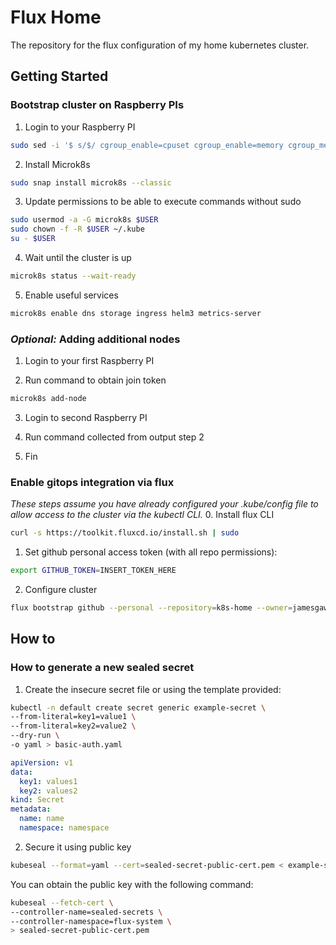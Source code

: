 # Flux Home

The repository for the flux configuration of my home kubernetes cluster.

## Getting Started

### Bootstrap cluster on Raspberry PIs

1. Login to your Raspberry PI
```bash
sudo sed -i '$ s/$/ cgroup_enable=cpuset cgroup_enable=memory cgroup_memory=1 swapaccount=1/' /boot/firmware/cmdline.txt
```

2. Install Microk8s
```bash
sudo snap install microk8s --classic
```

3. Update permissions to be able to execute commands without sudo
```bash
sudo usermod -a -G microk8s $USER
sudo chown -f -R $USER ~/.kube
su - $USER
```

4. Wait until the cluster is up
```bash
microk8s status --wait-ready
```

5. Enable useful services 
```bash
microk8s enable dns storage ingress helm3 metrics-server
```

### _Optional:_ Adding additional nodes

1. Login to your first Raspberry PI

2. Run command to obtain join token
```bash
microk8s add-node 
```

3. Login to second Raspberry PI
   
4. Run command collected from output step 2 

5. Fin

### Enable gitops integration via flux
_These steps assume you have already configured your .kube/config file to allow access to the cluster via the kubectl CLI._
0. Install flux CLI
```bash 
curl -s https://toolkit.fluxcd.io/install.sh | sudo 
```
1. Set github personal access token (with all repo permissions):
```bash
export GITHUB_TOKEN=INSERT_TOKEN_HERE
```
2. Configure cluster
```bash
flux bootstrap github --personal --repository=k8s-home --owner=jamesgawn --read-write-key --personal --components-extra=image-reflector-controller,image-automation-controller
```

## How to
### How to generate a new sealed secret

1. Create the insecure secret file or using the template provided:
```bash
kubectl -n default create secret generic example-secret \
--from-literal=key1=value1 \
--from-literal=key2=value2 \
--dry-run \
-o yaml > basic-auth.yaml
```
```yaml
apiVersion: v1
data:
  key1: values1
  key2: values2
kind: Secret
metadata:
  name: name
  namespace: namespace

```
2. Secure it using public key
```bash
kubeseal --format=yaml --cert=sealed-secret-public-cert.pem < example-secret.yaml > example-secret-sealed.yaml
```

You can obtain the public key with the following command:
```bash
kubeseal --fetch-cert \
--controller-name=sealed-secrets \
--controller-namespace=flux-system \
> sealed-secret-public-cert.pem
```
